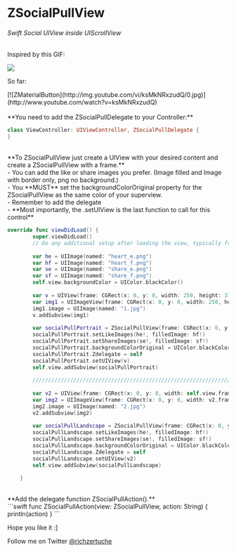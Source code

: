 # ZSocialPullView

<h6>Swift Social UIView inside UIScrollView</h6>

<p>Inspired by this GIF:</p>

<img src="https://m1.behance.net/rendition/modules/152914209/disp/06fa314c839f7fc2fa0df1b0d7f5d1de.gif"/>
<p>So far:</p>
[![ZMaterialButton](http://img.youtube.com/vi/ksMkNRxzudQ/0.jpg)](http://www.youtube.com/watch?v=ksMkNRxzudQ)
<br>
<br>
**You need to add the ZSocialPullDelegate to your Controller:**

```swift
class ViewController: UIViewController, ZSocialPullDelegate {
}
```
<br>
**To ZSocialPullView just create a UIView with your desired content and create a ZSocialPullView with a frame.**
<br>- You can add the like or share images you prefer. (Image filled and Image with border only, png no background.)
<br>- You **MUST** set the backgroundColorOriginal property for the ZSocialPullView as the same color of your superview.
<br>- Remember to add the delegate
<br>- **Most importantly, the .setUIView is the last function to call for this control**
<br>

```swift
override func viewDidLoad() {
        super.viewDidLoad()
        // Do any additional setup after loading the view, typically from a nib.
        
        var he = UIImage(named: "heart_e.png")
        var hf = UIImage(named: "heart_f.png")
        var se = UIImage(named: "share_e.png")
        var sf = UIImage(named: "share_f.png")
        self.view.backgroundColor = UIColor.blackColor()
        
        var v = UIView(frame: CGRect(x: 0, y: 0, width: 250, height: 375))
        var img1 = UIImageView(frame: CGRect(x: 0, y: 0, width: 250, height: 375))
        img1.image = UIImage(named: "1.jpg")
        v.addSubview(img1)
        
        var socialPullPortrait = ZSocialPullView(frame: CGRect(x: 0, y: 22, width: self.view.frame.width, height: 400))
        socialPullPortrait.setLikeImages(he!, filledImage: hf!)
        socialPullPortrait.setShareImages(se!, filledImage: sf!)
        socialPullPortrait.backgroundColorOriginal = UIColor.blackColor()
        socialPullPortrait.Zdelegate = self
        socialPullPortrait.setUIView(v)
        self.view.addSubview(socialPullPortrait)
        
        ///////////////////////////////////////////////////////////////////////////////////////
        
        var v2 = UIView(frame: CGRect(x: 0, y: 0, width: self.view.frame.width, height: 200))
        var img2 = UIImageView(frame: CGRect(x: 0, y: 0, width: v2.frame.width, height: 200))
        img2.image = UIImage(named: "2.jpg")
        v2.addSubview(img2)
        
        var socialPullLandscape = ZSocialPullView(frame: CGRect(x: 0, y: 450, width: self.view.frame.width, height: 200))
        socialPullLandscape.setLikeImages(he!, filledImage: hf!)
        socialPullLandscape.setShareImages(se!, filledImage: sf!)
        socialPullLandscape.backgroundColorOriginal = UIColor.blackColor()
        socialPullLandscape.Zdelegate = self
        socialPullLandscape.setUIView(v2)
        self.view.addSubview(socialPullLandscape)
        
    }
```
<br>
**Add the delegate function ZSocialPullAction().**
<br>
```swift
func ZSocialPullAction(view: ZSocialPullView, action: String) {
        println(action)
    }
```

Hope you like it :]
<br>
<p>Follow me on Twitter <a href="https://www.twitter.com/richzertuche" target="_blank"> @richzertuche</a></p>

